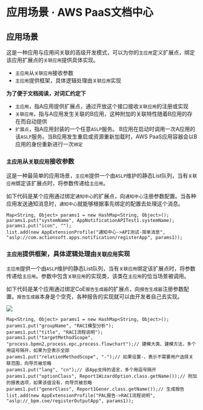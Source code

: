# 应用场景 · AWS PaaS文档中心

## 应用场景

这是一种应用与应用间关联的高级开发模式，可以为你的`主应用`定义扩展点，绑定该应用扩展点的`关联应用`提供具体实现。

  * `主应用`从`关联应用`接收参数
  * `主应用`提供框架，具体逻辑处理由`关联应用`实现

**为了便于文档阅读，对词汇约定下**

  * `主应用`，指A应用提供扩展点，通过开放这个接口接收`关联应用`的注册或实现
  * `关联应用`，指与A应用发生关联的B应用，这种附加的关联特性随着B应用的存在而自动提供
  * `扩展点`，指A应用封装的一个任意`ASLP`服务。 B应用在启动时调用一次A应用的该`ASLP`服务。当B应用发生重启或资源重新加载时，AWS PaaS应用容器会以B应用的身份重新进行一次`绑定`

### `主应用`从`关联应用`接收参数

这是一种最简单的应用场景，`主应用`提供一个由`ASLP`维护的静态List队列，当有`关联应用`绑定该扩展点时，将参数传递给`主应用`。

如下代码是某个应用通过绑定`通知中心`的扩展点，向`通知中心`注册参数配置。当各种应用发送通知消息时，`通知中心`就能够根据事先绑定的配置去处理这个消息。
    
    
    Map<String, Object> params1 = new HashMap<String, Object>();
    params1.put("systemName", AppNotificationAPITest1.systemName);
    params1.put("icon", "");
    list.add(new AppExtensionProfile("通知中心->API测试-简单消息", "aslp://com.actionsoft.apps.notification/registerApp", params1));
    

### `主应用`提供框架，具体逻辑处理由`关联应用`实现

`主应用`提供一个由`ASLP`维护的静态List队列，当有`关联应用`绑定该扩展点时，将参数传递给`主应用`。参数中包含`关联应用`的实现类，该类在`主应用`的恰当场景被调用。

如下代码是某个应用通过绑定CoE`报告生成器`的扩展点，向`报告生成器`注册参数配置。`报告生成器`本身是个空壳，各种报告的实现就可以由开发者自己去实现。

[![](https://docs.awspaas.com/reference-guide/aws-paas-plugin-development-reference-guide/plugins/app-extend-1.png)](<app-extend-1.png>)
    
    
    Map<String, Object> params1 = new HashMap<String, Object>();
    params1.put("groupName", "RACI模型分析");
    params1.put("title", "RACI流程说明");
    params1.put("targetMethodScope", "process.bpmn2,process.epc,process.flowchart");// 建模大类、建模方法，多个用逗号隔开，如果为空表示全部
    params1.put("relationMethodScope", "-");// 如果设置-，表示不需要用户选择关联范围，向导页被忽略
    params1.put("lang", "cn");// 该App支持的语言，多个用逗号隔开
    params1.put("optionClass", Report1WizardOption.class.getName());// 附加的报表选项，如果该值没有，向导页被忽略
    params1.put("generClass", Report1Gener.class.getName());// 生成报告
    list.add(new AppExtensionProfile("PAL报告->RACI流程说明", "aslp://_bpm.coe/registerOutputApp", params1));
